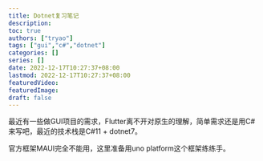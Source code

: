 ```yaml
---
title: Dotnet复习笔记
description:
toc: true
authors: ["tryao"]
tags: ["gui","c#","dotnet"]
categories: []
series: []
date: 2022-12-17T10:27:37+08:00
lastmod: 2022-12-17T10:27:37+08:00
featuredVideo:
featuredImage:
draft: false
---
```


最近有一些做GUI项目的需求，Flutter离不开对原生的理解，简单需求还是用C#来写吧，最近的技术栈是C#11 + dotnet7。

官方框架MAUI完全不能用，这里准备用uno platform这个框架练练手。

